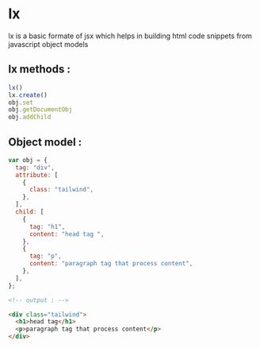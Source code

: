 # lx

lx is a basic formate of jsx which helps in building html code snippets from javascript object models

## lx methods :


```js
lx()
lx.create()
obj.set
obj.getDocumentObj
obj.addChild

```


## Object model :

```js
var obj = {
  tag: "div",
  attribute: [
    {
      class: "tailwind",
    },
  ],
  child: [
    {
      tag: "h1",
      content: "head tag ",
    },
    {
      tag: "p",
      content: "paragraph tag that process content",
    },
  ],
};

```
```html
<!-- output : -->

<div class="tailwind">
  <h1>head tag</h1>
  <p>paragraph tag that process content</p>
</div>

```


